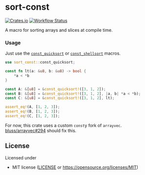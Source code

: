 # sort-const
[![Crates.io](https://img.shields.io/crates/v/sort-const.svg)](https://crates.io/crates/sort-const)
[![Workflow Status](https://github.com/Daniel-Aaron-Bloom/sort-const-rs/workflows/Rust/badge.svg)](https://github.com/Daniel-Aaron-Bloom/sort-const-rs/actions?query=workflow%3A%22Rust%22)

A macro for sorting arrays and slices at compile time.

### Usage

Just use the [`const_quicksort`] or [`const_shellsort`] macros.

```rust
use sort_const::const_quicksort;

const fn lt(a: &u8, b: &u8) -> bool {
    *a < *b
}

const A: &[u8] = &const_quicksort!([3, 1, 2]);
const B: &[u8] = &const_quicksort!([3, 1, 2], |a, b| *a < *b);
const C: &[u8] = &const_quicksort!([3, 1, 2], lt);

assert_eq!(A, [1, 2, 3]);
assert_eq!(B, [1, 2, 3]);
assert_eq!(C, [1, 2, 3]);
```

For now, this crate uses a custom `const`y fork of `arrayvec`. [bluss/arrayvec#294](https://github.com/bluss/arrayvec/pull/294) should fix this.

## License

Licensed under 
* MIT license ([LICENSE](LICENSE) or https://opensource.org/licenses/MIT)

[`const_quicksort`]: https://docs.rs/sort-const/latest/sort_const/macro.const_quicksort.html "macro sort_const::const_quicksort"
[`const_shellsort`]: https://docs.rs/sort-const/latest/sort_const/macro.const_shellsort.html "macro sort_const::const_shellsort"
